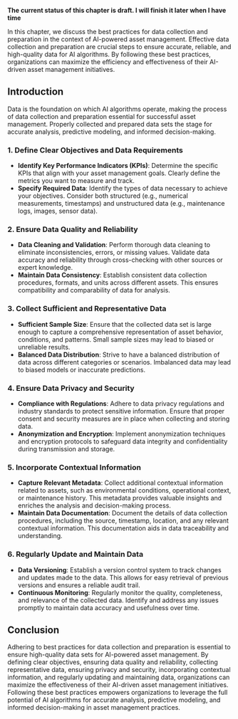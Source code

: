 **The current status of this chapter is draft. I will finish it later when I have time**

In this chapter, we discuss the best practices for data collection and preparation in the context of AI-powered asset management. Effective data collection and preparation are crucial steps to ensure accurate, reliable, and high-quality data for AI algorithms. By following these best practices, organizations can maximize the efficiency and effectiveness of their AI-driven asset management initiatives.

Introduction
------------

Data is the foundation on which AI algorithms operate, making the process of data collection and preparation essential for successful asset management. Properly collected and prepared data sets the stage for accurate analysis, predictive modeling, and informed decision-making.

### 1. Define Clear Objectives and Data Requirements

* **Identify Key Performance Indicators (KPIs)**: Determine the specific KPIs that align with your asset management goals. Clearly define the metrics you want to measure and track.
* **Specify Required Data**: Identify the types of data necessary to achieve your objectives. Consider both structured (e.g., numerical measurements, timestamps) and unstructured data (e.g., maintenance logs, images, sensor data).

### 2. Ensure Data Quality and Reliability

* **Data Cleaning and Validation**: Perform thorough data cleaning to eliminate inconsistencies, errors, or missing values. Validate data accuracy and reliability through cross-checking with other sources or expert knowledge.
* **Maintain Data Consistency**: Establish consistent data collection procedures, formats, and units across different assets. This ensures compatibility and comparability of data for analysis.

### 3. Collect Sufficient and Representative Data

* **Sufficient Sample Size**: Ensure that the collected data set is large enough to capture a comprehensive representation of asset behavior, conditions, and patterns. Small sample sizes may lead to biased or unreliable results.
* **Balanced Data Distribution**: Strive to have a balanced distribution of data across different categories or scenarios. Imbalanced data may lead to biased models or inaccurate predictions.

### 4. Ensure Data Privacy and Security

* **Compliance with Regulations**: Adhere to data privacy regulations and industry standards to protect sensitive information. Ensure that proper consent and security measures are in place when collecting and storing data.
* **Anonymization and Encryption**: Implement anonymization techniques and encryption protocols to safeguard data integrity and confidentiality during transmission and storage.

### 5. Incorporate Contextual Information

* **Capture Relevant Metadata**: Collect additional contextual information related to assets, such as environmental conditions, operational context, or maintenance history. This metadata provides valuable insights and enriches the analysis and decision-making process.
* **Maintain Data Documentation**: Document the details of data collection procedures, including the source, timestamp, location, and any relevant contextual information. This documentation aids in data traceability and understanding.

### 6. Regularly Update and Maintain Data

* **Data Versioning**: Establish a version control system to track changes and updates made to the data. This allows for easy retrieval of previous versions and ensures a reliable audit trail.
* **Continuous Monitoring**: Regularly monitor the quality, completeness, and relevance of the collected data. Identify and address any issues promptly to maintain data accuracy and usefulness over time.

Conclusion
----------

Adhering to best practices for data collection and preparation is essential to ensure high-quality data sets for AI-powered asset management. By defining clear objectives, ensuring data quality and reliability, collecting representative data, ensuring privacy and security, incorporating contextual information, and regularly updating and maintaining data, organizations can maximize the effectiveness of their AI-driven asset management initiatives. Following these best practices empowers organizations to leverage the full potential of AI algorithms for accurate analysis, predictive modeling, and informed decision-making in asset management practices.
